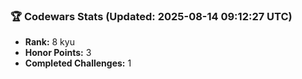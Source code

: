 ### 🏆 Codewars Stats (Updated: 2025-08-14 09:12:27 UTC)

- **Rank:** 8 kyu
- **Honor Points:** 3
- **Completed Challenges:** 1
